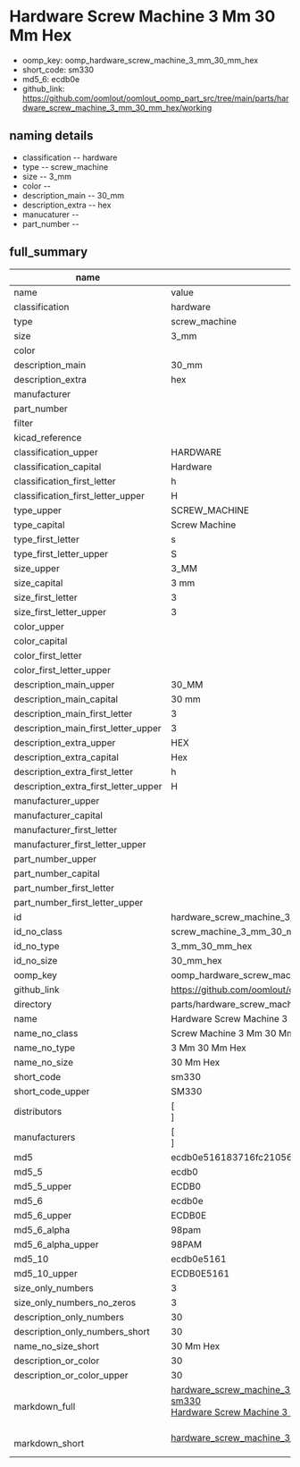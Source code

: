 # Hardware Screw Machine 3 Mm 30 Mm Hex

  
* oomp_key: oomp_hardware_screw_machine_3_mm_30_mm_hex 
* short_code: sm330
* md5_6: ecdb0e  
* github_link: https://github.com/oomlout/oomlout_oomp_part_src/tree/main/parts/hardware_screw_machine_3_mm_30_mm_hex/working  
## naming details
* classification -- hardware
* type -- screw_machine
* size -- 3_mm
* color -- 
* description_main -- 30_mm
* description_extra -- hex
* manucaturer -- 
* part_number -- 





## full_summary
| name | value | 
| --- | --- | 
| name | value | 
| classification | hardware | 
| type | screw_machine | 
| size | 3_mm | 
| color |  | 
| description_main | 30_mm | 
| description_extra | hex | 
| manufacturer |  | 
| part_number |  | 
| filter |  | 
| kicad_reference |  | 
| classification_upper | HARDWARE | 
| classification_capital | Hardware | 
| classification_first_letter | h | 
| classification_first_letter_upper | H | 
| type_upper | SCREW_MACHINE | 
| type_capital | Screw Machine | 
| type_first_letter | s | 
| type_first_letter_upper | S | 
| size_upper | 3_MM | 
| size_capital | 3 mm | 
| size_first_letter | 3 | 
| size_first_letter_upper | 3 | 
| color_upper |  | 
| color_capital |  | 
| color_first_letter |  | 
| color_first_letter_upper |  | 
| description_main_upper | 30_MM | 
| description_main_capital | 30 mm | 
| description_main_first_letter | 3 | 
| description_main_first_letter_upper | 3 | 
| description_extra_upper | HEX | 
| description_extra_capital | Hex | 
| description_extra_first_letter | h | 
| description_extra_first_letter_upper | H | 
| manufacturer_upper |  | 
| manufacturer_capital |  | 
| manufacturer_first_letter |  | 
| manufacturer_first_letter_upper |  | 
| part_number_upper |  | 
| part_number_capital |  | 
| part_number_first_letter |  | 
| part_number_first_letter_upper |  | 
| id | hardware_screw_machine_3_mm_30_mm_hex | 
| id_no_class | screw_machine_3_mm_30_mm_hex | 
| id_no_type | 3_mm_30_mm_hex | 
| id_no_size | 30_mm_hex | 
| oomp_key | oomp_hardware_screw_machine_3_mm_30_mm_hex | 
| github_link | https://github.com/oomlout/oomlout_oomp_part_src/tree/main/parts/hardware_screw_machine_3_mm_30_mm_hex/working | 
| directory | parts/hardware_screw_machine_3_mm_30_mm_hex | 
| name | Hardware Screw Machine 3 Mm 30 Mm Hex | 
| name_no_class | Screw Machine 3 Mm 30 Mm Hex | 
| name_no_type | 3 Mm 30 Mm Hex | 
| name_no_size | 30 Mm Hex | 
| short_code | sm330 | 
| short_code_upper | SM330 | 
| distributors | [<br>] | 
| manufacturers | [<br>] | 
| md5 | ecdb0e516183716fc2105650d3126a47 | 
| md5_5 | ecdb0 | 
| md5_5_upper | ECDB0 | 
| md5_6 | ecdb0e | 
| md5_6_upper | ECDB0E | 
| md5_6_alpha | 98pam | 
| md5_6_alpha_upper | 98PAM | 
| md5_10 | ecdb0e5161 | 
| md5_10_upper | ECDB0E5161 | 
| size_only_numbers | 3 | 
| size_only_numbers_no_zeros | 3 | 
| description_only_numbers | 30 | 
| description_only_numbers_short | 30 | 
| name_no_size_short | 30 Mm Hex | 
| description_or_color | 30 | 
| description_or_color_upper | 30 | 
| markdown_full | [hardware_screw_machine_3_mm_30_mm_hex](https://github.com/oomlout/oomlout_oomp_part_src/tree/main/parts/hardware_screw_machine_3_mm_30_mm_hex/working)<br>[sm330](https://github.com/oomlout/oomlout_oomp_part_src/tree/main/parts/hardware_screw_machine_3_mm_30_mm_hex/working)<br>[Hardware Screw Machine 3 Mm 30 Mm Hex](https://github.com/oomlout/oomlout_oomp_part_src/tree/main/parts/hardware_screw_machine_3_mm_30_mm_hex/working)<br><br> | 
| markdown_short | [hardware_screw_machine_3_mm_30_mm_hex](https://github.com/oomlout/oomlout_oomp_part_src/tree/main/parts/hardware_screw_machine_3_mm_30_mm_hex/working)<br><br> | 
